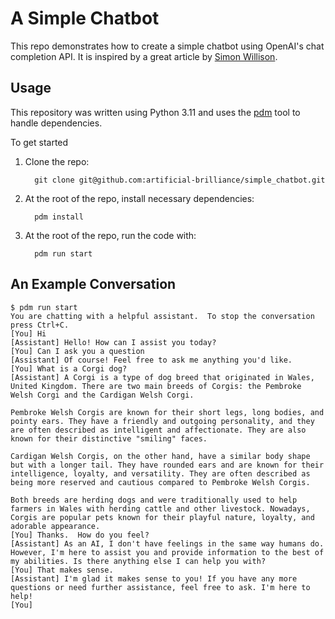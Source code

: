# A Simple Chatbot

This repo demonstrates how to create a simple chatbot using OpenAI's chat completion API.  It is inspired by a great article by [Simon Willison](https://til.simonwillison.net/llms/python-react-pattern).

## Usage

This repository was written using Python 3.11 and uses the [pdm](https://pdm.fming.dev) tool to handle dependencies.

To get started
1. Clone the repo:
   ```
     git clone git@github.com:artificial-brilliance/simple_chatbot.git
   ```
2. At the root of the repo, install necessary dependencies:
   ```
     pdm install
   ```
3. At the root of the repo, run the code with:
   ```
     pdm run start
   ```

## An Example Conversation

```
$ pdm run start
You are chatting with a helpful assistant.  To stop the conversation press Ctrl+C.
[You] Hi
[Assistant] Hello! How can I assist you today?
[You] Can I ask you a question
[Assistant] Of course! Feel free to ask me anything you'd like.
[You] What is a Corgi dog?
[Assistant] A Corgi is a type of dog breed that originated in Wales, United Kingdom. There are two main breeds of Corgis: the Pembroke Welsh Corgi and the Cardigan Welsh Corgi.

Pembroke Welsh Corgis are known for their short legs, long bodies, and pointy ears. They have a friendly and outgoing personality, and they are often described as intelligent and affectionate. They are also known for their distinctive "smiling" faces.

Cardigan Welsh Corgis, on the other hand, have a similar body shape but with a longer tail. They have rounded ears and are known for their intelligence, loyalty, and versatility. They are often described as being more reserved and cautious compared to Pembroke Welsh Corgis.

Both breeds are herding dogs and were traditionally used to help farmers in Wales with herding cattle and other livestock. Nowadays, Corgis are popular pets known for their playful nature, loyalty, and adorable appearance.
[You] Thanks.  How do you feel?
[Assistant] As an AI, I don't have feelings in the same way humans do. However, I'm here to assist you and provide information to the best of my abilities. Is there anything else I can help you with?
[You] That makes sense.
[Assistant] I'm glad it makes sense to you! If you have any more questions or need further assistance, feel free to ask. I'm here to help!
[You]
```